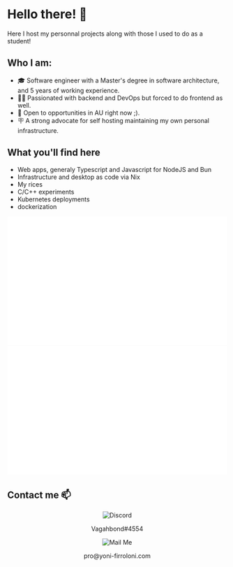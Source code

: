 # Hello there! 🐌

Here I host my personnal projects along with those I used to do as a student!

## Who I am:

- 🎓 Software engineer with a Master's degree in software architecture, and 5 years of working experience.
- 👨‍💻 Passionated with backend and DevOps but forced to do frontend as well.
- 🦘 Open to opportunities in AU right now ;).
- 🪧 A strong advocate for self hosting maintaining my own personal infrastructure.

## What you'll find here

- Web apps, generaly Typescript and Javascript for NodeJS and Bun
- Infrastructure and desktop as code via Nix
- My rices
- C/C++ experiments
- Kubernetes deployments
- dockerization

<p align="center">
   <img title="overview" src="https://raw.githubusercontent.com/vagahbond/github-stats/master/generated/overview.svg#gh-dark-mode-only">
   <img title="overview" src="https://raw.githubusercontent.com/vagahbond/github-stats/master/generated/languages.svg#gh-dark-mode-only">
</p>

## Contact me 📫

<div>
<p align="center">
<img title="Discord" href="https://discord.gg/TS6w3TYZRM" src="https://logodownload.org/wp-content/uploads/2017/11/discord-logo-1-1.png" width="5%"/>
</p>
<p align="center">
Vagahbond#4554
</p>
<p align="center">
<img title="Mail Me" href="mailto:firroloni.yoni@gmail.com" src="https://img.icons8.com/fluent/48/000000/gmail.png" width="5%"/>
</p>
<p align="center">
pro@yoni-firroloni.com
</p>
</div>
